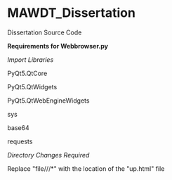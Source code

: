 # MAWDT_Dissertation

Dissertation Source Code

**Requirements for Webbrowser.py**

_Import Libraries_

PyQt5.QtCore

PyQt5.QtWidgets

PyQt5.QtWebEngineWidgets

sys

base64

requests


_Directory Changes Required_

Replace "file///*" with the location of the "up.html" file 
